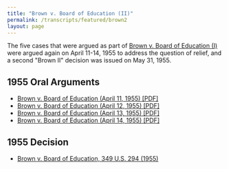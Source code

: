 ```yaml
---
title: "Brown v. Board of Education (II)"
permalink: /transcripts/featured/brown2
layout: page
---
```


The five cases that were argued as part of
[Brown v. Board of Education (I)](/transcripts/featured/brown1) were argued again on April 11-14, 1955
to address the question of relief, and a second "Brown II" decision was issued on May 31, 1955.

## 1955 Oral Arguments

- [Brown v. Board of Education (April 11, 1955) [PDF]](/sources/other/transcripts/1954/Brown_v_Board_II--1955-04-11.pdf)
- [Brown v. Board of Education (April 12, 1955) [PDF]](/sources/other/transcripts/1954/Brown_v_Board_II--1955-04-12.pdf)
- [Brown v. Board of Education (April 13, 1955) [PDF]](/sources/other/transcripts/1954/Brown_v_Board_II--1955-04-13.pdf)
- [Brown v. Board of Education (April 14, 1955) [PDF]](/sources/other/transcripts/1954/Brown_v_Board_II--1955-04-14.pdf)

## 1955 Decision

- [Brown v. Board of Education, 349 U.S. 294 (1955)](https://cdn.loc.gov/service/ll/usrep/usrep349/usrep349294/usrep349294.pdf)
